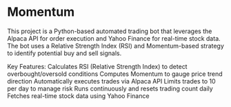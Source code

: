 # Momentum
This project is a Python-based automated trading bot that leverages the Alpaca API for order execution and Yahoo Finance for real-time stock data. The bot uses a Relative Strength Index (RSI) and Momentum-based strategy to identify potential buy and sell signals.

Key Features:
Calculates RSI (Relative Strength Index) to detect overbought/oversold conditions
Computes Momentum to gauge price trend direction
Automatically executes trades via Alpaca API
Limits trades to 10 per day to manage risk
Runs continuously and resets trading count daily
Fetches real-time stock data using Yahoo Finance
